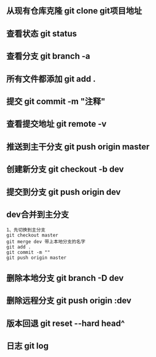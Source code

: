 ## 从现有仓库克隆 git clone git项目地址
## 查看状态 git status
## 查看分支 git branch -a
## 所有文件都添加 git add .
## 提交 git commit -m "注释"
## 查看提交地址 git remote -v
## 推送到主干分支 git push origin master
## 创建新分支 git checkout -b dev
## 提交到分支 git push origin dev
## dev合并到主分支 
```$xslt
1、先切换到主分支
git checkout master
git merge dev 带上本地分支的名字
git add .
git commit -m ""
git push origin master
```
## 删除本地分支 git branch -D dev
## 删除远程分支 git push origin :dev
## 版本回退 git reset --hard head^
## 日志 git log





